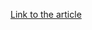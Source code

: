 [Link to the article](https://research.checkpoint.com/2025/13th-january-threat-intelligence-report/)
